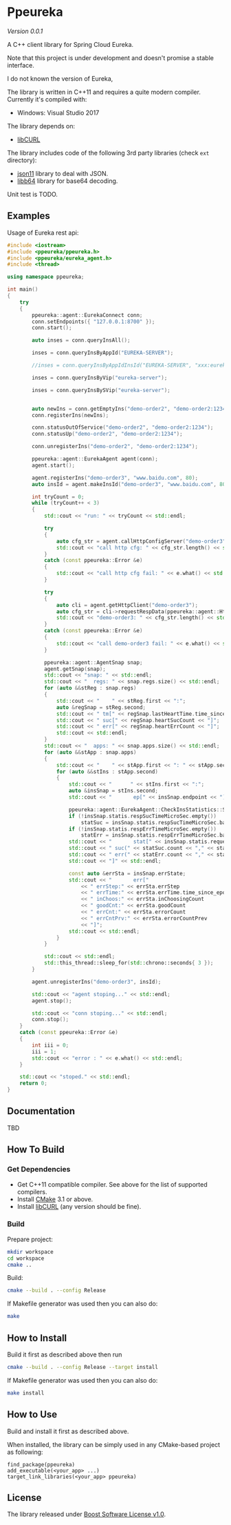 # Ppeureka

*Version 0.0.1*

A C++ client library for Spring Cloud Eureka.

Note that this project is under development and doesn't promise a stable interface.

I do not known the version of Eureka, 

The library is written in C++11 and requires a quite modern compiler. Currently it's compiled with:
* Windows: Visual Studio 2017

The library depends on:
* [libCURL](http://curl.haxx.se/libcurl/)

The library includes code of the following 3rd party libraries (check `ext` directory):
* [json11](https://github.com/dropbox/json11) library to deal with JSON.
* [libb64](http://libb64.sourceforge.net/) library for base64 decoding.


Unit test is TODO.

## Examples

Usage of Eureka rest api:


```cpp
#include <iostream>
#include <ppeureka/ppeureka.h>
#include <ppeureka/eureka_agent.h>
#include <thread>

using namespace ppeureka;

int main()
{
	try
	{
		ppeureka::agent::EurekaConnect conn;
		conn.setEndpoints({ "127.0.0.1:8700" });
		conn.start();

		auto inses = conn.queryInsAll();

		inses = conn.queryInsByAppId("EUREKA-SERVER");

		//inses = conn.queryInsByAppIdInsId("EUREKA-SERVER", "xxx:eureka-server:8700");

		inses = conn.queryInsByVip("eureka-server");

		inses = conn.queryInsBySVip("eureka-server");


		auto newIns = conn.getEmptyIns("demo-order2", "demo-order2:1234", 1234, "192.168.11.49");
		conn.registerIns(newIns);

		conn.statusOutOfService("demo-order2", "demo-order2:1234");
		conn.statusUp("demo-order2", "demo-order2:1234");

		conn.unregisterIns("demo-order2", "demo-order2:1234");

		ppeureka::agent::EurekaAgent agent(conn);
		agent.start();

		agent.registerIns("demo-order3", "www.baidu.com", 80);
		auto insId = agent.makeInsId("demo-order3", "www.baidu.com", 80);

		int tryCount = 0;
		while (tryCount++ < 3)
		{
			std::cout << "run: " << tryCount << std::endl;

			try
			{
				auto cfg_str = agent.callHttpConfigServer("demo-order3", "");
				std::cout << "call http cfg: " << cfg_str.length() << std::endl;
			}
			catch (const ppeureka::Error &e)
			{
				std::cout << "call http cfg fail: " << e.what() << std::endl;
			}

			try
			{
				auto cli = agent.getHttpClient("demo-order3");
				auto cfg_str = cli->requestRespData(ppeureka::agent::HttpMethod::METHOD_GET, "/", "");
				std::cout << "demo-order3: " << cfg_str.length() << std::endl;
			}
			catch (const ppeureka::Error &e)
			{
				std::cout << "call demo-order3 fail: " << e.what() << std::endl;
			}

			ppeureka::agent::AgentSnap snap;
			agent.getSnap(snap);
			std::cout << "snap: " << std::endl;
			std::cout << "  regs: " << snap.regs.size() << std::endl;
			for (auto &&stReg : snap.regs)
			{
				std::cout << "    " << stReg.first << ":";
				auto &regSnap = stReg.second;
				std::cout << " tm[" << regSnap.lastHeartTime.time_since_epoch().count() << "]";
				std::cout << " suc[" << regSnap.heartSucCount << "]";
				std::cout << " err[" << regSnap.heartErrCount << "]";
				std::cout << std::endl;
			}
			std::cout << "  apps: " << snap.apps.size() << std::endl;
			for (auto &&stApp : snap.apps)
			{
				std::cout << "    " << stApp.first << ": " << stApp.second.size() << std::endl;
				for (auto &&stIns : stApp.second)
				{
					std::cout << "      " << stIns.first << ":";
					auto &insSnap = stIns.second;
					std::cout << "       ep[" << insSnap.endpoint << "]" << std::endl;

					ppeureka::agent::EurekaAgent::CheckInsStatistics::SumAvg statSuc, statErr;
					if (!insSnap.statis.respSucTimeMicroSec.empty())
						statSuc = insSnap.statis.respSucTimeMicroSec.back();
					if (!insSnap.statis.respErrTimeMicroSec.empty())
						statErr = insSnap.statis.respErrTimeMicroSec.back();
					std::cout << "       stat[" << insSnap.statis.requestCountAll;
					std::cout << " suc(" << statSuc.count << "," << statSuc.avg() << ")";
					std::cout << " err(" << statErr.count << "," << statErr.avg() << ")";
					std::cout << "]" << std::endl;

					const auto &errSta = insSnap.errState;
					std::cout << "       err[" 
						<< " errStep:" << errSta.errStep
						<< " errTime:" << errSta.errTime.time_since_epoch().count()
						<< " inChoos:" << errSta.inChoosingCount
						<< " goodCnt:" << errSta.goodCount
						<< " errCnt:" << errSta.errorCount
						<< " errCntPrv:" << errSta.errorCountPrev
						<< "]";
					std::cout << std::endl;
				}
			}

			std::cout << std::endl;
			std::this_thread::sleep_for(std::chrono::seconds{ 3 });
		}

		agent.unregisterIns("demo-order3", insId);

		std::cout << "agent stoping..." << std::endl;
		agent.stop();

		std::cout << "conn stoping..." << std::endl;
		conn.stop();
	}
	catch (const ppeureka::Error &e)
	{
		int iii = 0;
		iii = 1;
		std::cout << "error : " << e.what() << std::endl;
	}

	std::cout << "stoped." << std::endl;
    return 0;
}
```


## Documentation
TBD

## How To Build

### Get Dependencies
* Get C++11 compatible compiler. See above for the list of supported compilers.
* Install [CMake](http://www.cmake.org/) 3.1 or above.
* Install [libCURL](http://curl.haxx.se/libcurl/) (any version should be fine).

### Build

Prepare project:
```bash
mkdir workspace
cd workspace
cmake ..
```


Build:
```bash
cmake --build . --config Release
```

If Makefile generator was used then you can also do:
```bash
make
```

## How to Install

Build it first as described above then run
```bash
cmake --build . --config Release --target install
```

If Makefile generator was used then you can also do:
```bash
make install
```
## How to Use

Build and install it first as described above.

When installed, the library can be simply used in any CMake-based project as following:

```
find_package(ppeureka)
add_executable(<your_app> ...)
target_link_libraries(<your_app> ppeureka)
```

## License
The library released under [Boost Software License v1.0](http://www.boost.org/LICENSE_1_0.txt).
